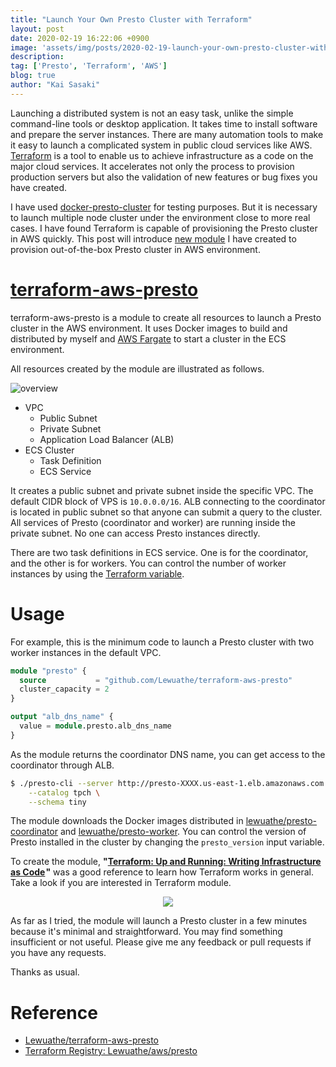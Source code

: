 ```yaml
---
title: "Launch Your Own Presto Cluster with Terraform"
layout: post
date: 2020-02-19 16:22:06 +0900
image: 'assets/img/posts/2020-02-19-launch-your-own-presto-cluster-with-terraform/catch.png'
description:
tag: ['Presto', 'Terraform', 'AWS']
blog: true
author: "Kai Sasaki"
---
```


Launching a distributed system is not an easy task, unlike the simple command-line tools or desktop application. It takes time to install software and prepare the server instances. There are many automation tools to make it easy to launch a complicated system in public cloud services like AWS. [Terraform](https://www.terraform.io/) is a tool to enable us to achieve infrastructure as a code on the major cloud services. It accelerates not only the process to provision production servers but also the validation of new features or bug fixes you have created.

I have used [docker-presto-cluster](https://github.com/Lewuathe/docker-presto-cluster) for testing purposes. But it is necessary to launch multiple node cluster under the environment close to more real cases. I have found Terraform is capable of provisioning the Presto cluster in AWS quickly. This post will introduce [new module](https://github.com/Lewuathe/terraform-aws-presto) I have created to provision out-of-the-box Presto cluster in AWS environment.

# [terraform-aws-presto](https://github.com/Lewuathe/terraform-aws-presto)

terraform-aws-presto is a module to create all resources to launch a Presto cluster in the AWS environment. It uses Docker images to build and distributed by myself and [AWS Fargate](https://aws.amazon.com/fargate/) to start a cluster in the ECS environment.

All resources created by the module are illustrated as follows.

![overview](https://raw.githubusercontent.com/Lewuathe/terraform-aws-presto/master/overview.png)

* VPC
  * Public Subnet
  * Private Subnet
  * Application Load Balancer (ALB)
* ECS Cluster
  * Task Definition
  * ECS Service

It creates a public subnet and private subnet inside the specific VPC. The default CIDR block of VPS is `10.0.0.0/16`.  ALB connecting to the coordinator is located in public subnet so that anyone can submit a query to the cluster. All services of Presto (coordinator and worker) are running inside the private subnet. No one can access Presto instances directly.

There are two task definitions in ECS service. One is for the coordinator, and the other is for workers. You can control the number of worker instances by using the [Terraform variable](https://registry.terraform.io/modules/Lewuathe/presto/aws/0.0.2?tab=inputs).

# Usage

For example, this is the minimum code to launch a Presto cluster with two worker instances in the default VPC.

```terraform
module "presto" {
  source           = "github.com/Lewuathe/terraform-aws-presto"
  cluster_capacity = 2
}

output "alb_dns_name" {
  value = module.presto.alb_dns_name
}
```

As the module returns the coordinator DNS name, you can get access to the coordinator through ALB.

```bash
$ ./presto-cli --server http://presto-XXXX.us-east-1.elb.amazonaws.com \
    --catalog tpch \
    --schema tiny
```

The module downloads the Docker images distributed in [lewuathe/presto-coordinator](https://hub.docker.com/repository/docker/lewuathe/presto-coordinator) and [lewuathe/presto-worker](https://hub.docker.com/repository/docker/lewuathe/presto-worker). You can control the version of Presto installed in the cluster by changing the `presto_version` input variable.

To create the module, **"<a target="_blank" href="https://www.amazon.com/gp/product/1491977086/ref=as_li_tl?ie=UTF8&camp=1789&creative=9325&creativeASIN=1491977086&linkCode=as2&tag=lewuathe-20&linkId=48dee172fed864b958f90ba209d790a1">Terraform: Up and Running: Writing Infrastructure as Code</a><img src="//ir-na.amazon-adsystem.com/e/ir?t=lewuathe-20&l=am2&o=1&a=1491977086" width="1" height="1" border="0" alt="" style="border:none !important; margin:0px !important;" />"** was a good reference to learn how Terraform works in general. Take a look if you are interested in Terraform module.

<p style='text-align: center;'>
<a target="_blank"  href="https://www.amazon.com/gp/product/1491977086/ref=as_li_tl?ie=UTF8&camp=1789&creative=9325&creativeASIN=1491977086&linkCode=as2&tag=lewuathe-20&linkId=cbdf4d30c6108c9e8a0b06cd11e6bd68"><img border="0" src="//ws-na.amazon-adsystem.com/widgets/q?_encoding=UTF8&MarketPlace=US&ASIN=1491977086&ServiceVersion=20070822&ID=AsinImage&WS=1&Format=_SL250_&tag=lewuathe-20" ></a><img src="//ir-na.amazon-adsystem.com/e/ir?t=lewuathe-20&l=am2&o=1&a=1491977086" width="1" height="1" border="0" alt="" style="border:none !important; margin:0px !important;" />
</p>

As far as I tried, the module will launch a Presto cluster in a few minutes because it's minimal and straightforward. You may find something insufficient or not useful. Please give me any feedback or pull requests if you have any requests.

Thanks as usual.

# Reference

* [Lewuathe/terraform-aws-presto](https://github.com/Lewuathe/terraform-aws-presto)
* [Terraform Registry: Lewuathe/aws/presto](https://registry.terraform.io/modules/Lewuathe/presto/aws)